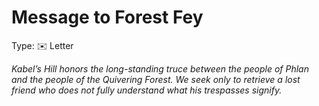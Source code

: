 # Message to Forest Fey

Type: ✉️ Letter

*Kabel’s Hill honors the long-standing truce between the people of Phlan and the people of the Quivering Forest. We seek only to retrieve a lost friend who does not fully understand what his trespasses signify.*